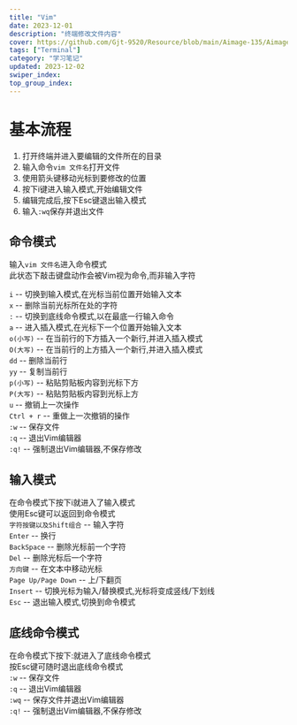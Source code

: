 ```yaml
---
title: "Vim"
date: 2023-12-01
description: "终端修改文件内容"
cover: https://github.com/Gjt-9520/Resource/blob/main/Aimage-135/Aimage101.jpg?raw=true
tags: ["Terminal"]
category: "学习笔记"
updated: 2023-12-02
swiper_index:
top_group_index:
---
```


# 基本流程  

1. 打开终端并进入要编辑的文件所在的目录   
2. 输入命令`vim 文件名`打开文件     
3. 使用箭头键移动光标到要修改的位置     
4. 按下i键进入输入模式,开始编辑文件     
5. 编辑完成后,按下Esc键退出输入模式     
6. 输入`:wq`保存并退出文件     

## 命令模式  

输入`vim 文件名`进入命令模式    
此状态下敲击键盘动作会被Vim视为命令,而非输入字符       

`i` -- 切换到输入模式,在光标当前位置开始输入文本       
`x` -- 删除当前光标所在处的字符     
`:` -- 切换到底线命令模式,以在最底一行输入命令     
`a` -- 进入插入模式,在光标下一个位置开始输入文本     
`o(小写)` -- 在当前行的下方插入一个新行,并进入插入模式    
`O(大写)` -- 在当前行的上方插入一个新行,并进入插入模式     
`dd` -- 删除当前行     
`yy` -- 复制当前行     
`p(小写)` -- 粘贴剪贴板内容到光标下方    
`P(大写)` -- 粘贴剪贴板内容到光标上方    
`u` -- 撤销上一次操作    
`Ctrl + r` -- 重做上一次撤销的操作     
`:w` -- 保存文件     
`:q` -- 退出Vim编辑器     
`:q!` -- 强制退出Vim编辑器,不保存修改     

## 输入模式  

在命令模式下按下i就进入了输入模式    
使用Esc键可以返回到命令模式    
`字符按键以及Shift组合` -- 输入字符    
`Enter` -- 换行    
`BackSpace` -- 删除光标前一个字符   
`Del` -- 删除光标后一个字符    
`方向键` -- 在文本中移动光标     
`Page Up/Page Down` -- 上/下翻页  
`Insert` -- 切换光标为输入/替换模式,光标将变成竖线/下划线    
`Esc` -- 退出输入模式,切换到命令模式     

## 底线命令模式  

在命令模式下按下:就进入了底线命令模式    
按Esc键可随时退出底线命令模式   
`:w` -- 保存文件     
`:q` -- 退出Vim编辑器     
`:wq` -- 保存文件并退出Vim编辑器     
`:q!` -- 强制退出Vim编辑器,不保存修改     